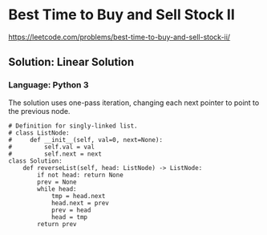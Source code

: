 # Best Time to Buy and Sell Stock II
https://leetcode.com/problems/best-time-to-buy-and-sell-stock-ii/

## Solution: Linear Solution
### Language: Python 3

The solution uses one-pass iteration, changing each next pointer to point to the previous node.

```python3
# Definition for singly-linked list.
# class ListNode:
#     def __init__(self, val=0, next=None):
#         self.val = val
#         self.next = next
class Solution:
    def reverseList(self, head: ListNode) -> ListNode:
        if not head: return None
        prev = None
        while head:
            tmp = head.next
            head.next = prev
            prev = head
            head = tmp
        return prev
```

